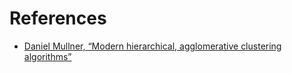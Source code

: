 # References 

- [Daniel Mullner, “Modern hierarchical, agglomerative clustering algorithms”](https://arxiv.org/abs/1109.2378v1)
